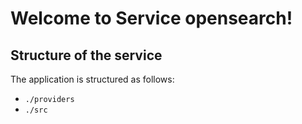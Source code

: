 # Welcome to Service opensearch!

## Structure of the service

The application is structured as follows:

- `./providers`
- `./src`
